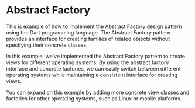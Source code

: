 # Abstract Factory

This is example of how to implement the Abstract Factory design pattern using the Dart programming language.
The Abstract Factory pattern provides an interface for creating families of related objects without specifying their concrete classes.

In this example, we've implemented the Abstract Factory pattern to create views for different operating systems. By using the abstract factory interface and concrete factories, we can easily switch between different operating systems while maintaining a consistent interface for creating views.

You can expand on this example by adding more concrete view classes and factories for other operating systems, such as Linux or mobile platforms.